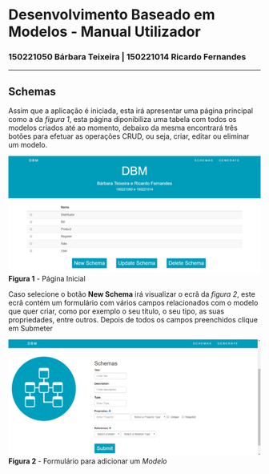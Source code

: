 #    Desenvolvimento Baseado em Modelos - Manual Utilizador

### 150221050 Bárbara Teixeira | 150221014 Ricardo Fernandes
----------

## Schemas
Assim que a aplicação é iniciada, esta irá apresentar uma página principal como a da *figura 1*, esta página diponibiliza uma tabela com todos os modelos criados até ao momento, debaixo da mesma encontrará três botões para efetuar as operações CRUD, ou seja, criar, editar ou eliminar um modelo.

![](schema0.png)
**Figura 1** - Página Inicial

Caso selecione o botão **New Schema** irá visualizar o ecrã da *figura 2*, este ecrã contém um formulário com vários campos relacionados com o modelo que quer criar, como por exemplo o seu título, o seu tipo, as suas propriedades, entre outros. Depois de todos os campos preenchidos clique em Submeter

![](schema1.png)
**Figura 2** - Formulário para adicionar um *Modelo*